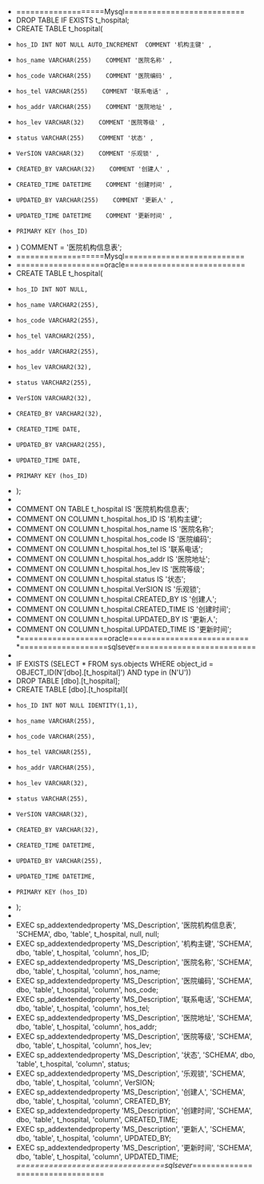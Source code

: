 * ===================Mysql==========================
* DROP TABLE IF EXISTS t_hospital;
* CREATE TABLE t_hospital(
*     hos_ID INT NOT NULL AUTO_INCREMENT  COMMENT '机构主键' ,
*     hos_name VARCHAR(255)    COMMENT '医院名称' ,
*     hos_code VARCHAR(255)    COMMENT '医院编码' ,
*     hos_tel VARCHAR(255)    COMMENT '联系电话' ,
*     hos_addr VARCHAR(255)    COMMENT '医院地址' ,
*     hos_lev VARCHAR(32)    COMMENT '医院等级' ,
*     status VARCHAR(255)    COMMENT '状态' ,
*     VerSION VARCHAR(32)    COMMENT '乐观锁' ,
*     CREATED_BY VARCHAR(32)    COMMENT '创建人' ,
*     CREATED_TIME DATETIME    COMMENT '创建时间' ,
*     UPDATED_BY VARCHAR(255)    COMMENT '更新人' ,
*     UPDATED_TIME DATETIME    COMMENT '更新时间' ,
*     PRIMARY KEY (hos_ID)
* )  COMMENT = '医院机构信息表';
*  ===================Mysql==========================
*  ===================oracle==========================
*  CREATE TABLE t_hospital(
*     hos_ID INT NOT NULL,
*     hos_name VARCHAR2(255),
*     hos_code VARCHAR2(255),
*     hos_tel VARCHAR2(255),
*     hos_addr VARCHAR2(255),
*     hos_lev VARCHAR2(32),
*     status VARCHAR2(255),
*     VerSION VARCHAR2(32),
*     CREATED_BY VARCHAR2(32),
*     CREATED_TIME DATE,
*     UPDATED_BY VARCHAR2(255),
*     UPDATED_TIME DATE,
*     PRIMARY KEY (hos_ID)
* );
*
* COMMENT ON TABLE t_hospital IS '医院机构信息表';
* COMMENT ON COLUMN t_hospital.hos_ID IS '机构主键';
* COMMENT ON COLUMN t_hospital.hos_name IS '医院名称';
* COMMENT ON COLUMN t_hospital.hos_code IS '医院编码';
* COMMENT ON COLUMN t_hospital.hos_tel IS '联系电话';
* COMMENT ON COLUMN t_hospital.hos_addr IS '医院地址';
* COMMENT ON COLUMN t_hospital.hos_lev IS '医院等级';
* COMMENT ON COLUMN t_hospital.status IS '状态';
* COMMENT ON COLUMN t_hospital.VerSION IS '乐观锁';
* COMMENT ON COLUMN t_hospital.CREATED_BY IS '创建人';
* COMMENT ON COLUMN t_hospital.CREATED_TIME IS '创建时间';
* COMMENT ON COLUMN t_hospital.UPDATED_BY IS '更新人';
* COMMENT ON COLUMN t_hospital.UPDATED_TIME IS '更新时间';
  *===================oracle==========================
  *===================sqlsever==========================
*
* IF  EXISTS (SELECT * FROM sys.objects WHERE object_id = OBJECT_ID(N'[dbo].[t_hospital]') AND type in (N'U'))
* DROP TABLE [dbo].[t_hospital];
* CREATE TABLE [dbo].[t_hospital](
*     hos_ID INT NOT NULL IDENTITY(1,1),
*     hos_name VARCHAR(255),
*     hos_code VARCHAR(255),
*     hos_tel VARCHAR(255),
*     hos_addr VARCHAR(255),
*     hos_lev VARCHAR(32),
*     status VARCHAR(255),
*     VerSION VARCHAR(32),
*     CREATED_BY VARCHAR(32),
*     CREATED_TIME DATETIME,
*     UPDATED_BY VARCHAR(255),
*     UPDATED_TIME DATETIME,
*     PRIMARY KEY (hos_ID)
* );
*
* EXEC sp_addextendedproperty 'MS_Description', '医院机构信息表', 'SCHEMA', dbo, 'table', t_hospital, null, null;
* EXEC sp_addextendedproperty 'MS_Description', '机构主键', 'SCHEMA', dbo, 'table', t_hospital, 'column', hos_ID;
* EXEC sp_addextendedproperty 'MS_Description', '医院名称', 'SCHEMA', dbo, 'table', t_hospital, 'column', hos_name;
* EXEC sp_addextendedproperty 'MS_Description', '医院编码', 'SCHEMA', dbo, 'table', t_hospital, 'column', hos_code;
* EXEC sp_addextendedproperty 'MS_Description', '联系电话', 'SCHEMA', dbo, 'table', t_hospital, 'column', hos_tel;
* EXEC sp_addextendedproperty 'MS_Description', '医院地址', 'SCHEMA', dbo, 'table', t_hospital, 'column', hos_addr;
* EXEC sp_addextendedproperty 'MS_Description', '医院等级', 'SCHEMA', dbo, 'table', t_hospital, 'column', hos_lev;
* EXEC sp_addextendedproperty 'MS_Description', '状态', 'SCHEMA', dbo, 'table', t_hospital, 'column', status;
* EXEC sp_addextendedproperty 'MS_Description', '乐观锁', 'SCHEMA', dbo, 'table', t_hospital, 'column', VerSION;
* EXEC sp_addextendedproperty 'MS_Description', '创建人', 'SCHEMA', dbo, 'table', t_hospital, 'column', CREATED_BY;
* EXEC sp_addextendedproperty 'MS_Description', '创建时间', 'SCHEMA', dbo, 'table', t_hospital, 'column', CREATED_TIME;
* EXEC sp_addextendedproperty 'MS_Description', '更新人', 'SCHEMA', dbo, 'table', t_hospital, 'column', UPDATED_BY;
* EXEC sp_addextendedproperty 'MS_Description', '更新时间', 'SCHEMA', dbo, 'table', t_hospital, 'column', UPDATED_TIME;
  *================================sqlsever*================================
